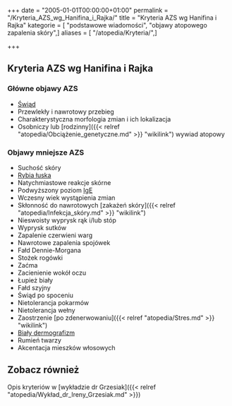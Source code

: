 +++
date = "2005-01-01T00:00:00+01:00"
permalink = "/Kryteria_AZS_wg_Hanifina_i_Rajka/"
title = "Kryteria AZS wg Hanifina i Rajka"
kategorie = [ "podstawowe wiadomości", "objawy atopowego zapalenia skóry",]
aliases = [ "/atopedia/Kryteria/",]

+++

Kryteria AZS wg Hanifina i Rajka
--------------------------------

### Główne objawy AZS

-   [Świąd](/atopedia/Świąd "wikilink")
-   Przewlekły i nawrotowy przebieg
-   Charakterystyczna morfologia zmian i ich lokalizacja
-   Osobniczy lub [rodzinny]({{< relref "atopedia/Obciążenie_genetyczne.md" >}} "wikilink") wywiad atopowy

### Objawy mniejsze AZS

-   Suchość skóry
-   [Rybia łuska](/atopedia/Rybia_łuska "wikilink")
-   Natychmiastowe reakcje skórne
-   Podwyższony poziom [IgE](/atopedia/IgE "wikilink")
-   Wczesny wiek wystąpienia zmian
-   Skłonność do nawrotowych [zakażeń skóry]({{< relref "atopedia/Infekcja_skóry.md" >}} "wikilink")
-   Nieswoisty wyprysk rąk i/lub stóp
-   Wyprysk sutków
-   Zapalenie czerwieni warg
-   Nawrotowe zapalenia spojówek
-   Fałd Dennie-Morgana
-   Stożek rogówki
-   Zaćma
-   Zacienienie wokół oczu
-   Łupież biały
-   Fałd szyjny
-   Świąd po spoceniu
-   Nietolerancja pokarmów
-   Nietolerancja wełny
-   Zaostrzenie [po zdenerwowaniu]({{< relref "atopedia/Stres.md" >}} "wikilink")
-   [Biały dermografizm](/atopedia/Biały_dermografizm "wikilink")
-   Rumień twarzy
-   Akcentacja mieszków włosowych

Zobacz również
--------------

Opis kryteriów w [wykładzie dr Grzesiak]({{< relref "atopedia/Wykład_dr_Ireny_Grzesiak.md" >}})
